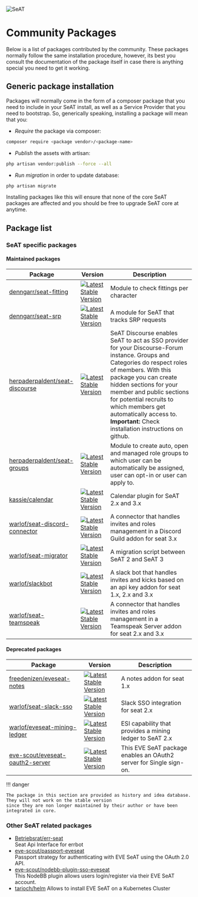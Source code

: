 ![SeAT](https://i.imgur.com/aPPOxSK.png)

# Community Packages

Below is a list of packages contributed by the community. These packages normally follow the same installation procedure, however, its best you consult the documentation of the package itself in case there is anything special you need to get it working.

## Generic package installation
Packages will normally come in the form of a composer package that you need to include in your SeAT install, as well as a Service Provider that you need to bootstrap. So, generically speaking, installing a package will mean that you:

- *Require* the package via composer:

```bash
composer require <package vendor>/<package-name>
```

- *Publish* the assets with artisan:

```bash
php artisan vendor:publish --force --all
```

- *Run migration* in order to update database:

```bash
php artisan migrate
```

Installing packages like this will ensure that none of the core SeAT packages are affected and you should be free to upgrade SeAT core at anytime.

## Package list

### SeAT specific packages

#### Maintained packages

| Package | Version | Description |
| ------- | ------- | ----------- |
| [denngarr/seat-fitting](https://github.com/dysath/seat-fitting) | [![Latest Stable Version](https://poser.pugx.org/denngarr/seat-fitting/v/stable)](https://packagist.org/packages/denngarr/seat-fitting) | Module to check fittings per character |
| [denngarr/seat-srp](https://github.com/dysath/seat-srp) | [![Latest Stable Version](https://poser.pugx.org/denngarr/seat-srp/v/stable)](https://packagist.org/packages/denngarr/seat-srp) | A module for SeAT that tracks SRP requests |
| [herpaderpaldent/seat-discourse](https://github.com/herpaderpaldent/seat-discourse) | [![Latest Stable Version](https://poser.pugx.org/herpaderpaldent/seat-discourse/v/stable)](https://packagist.org/packages/herpaderpaldent/seat-discourse) | SeAT Discourse enables SeAT to act as SSO provider for your Discourse-Forum instance. Groups and Categories do respect roles of members. With this package you can create hidden sections for your member and public sections for potential recruits to which members get automatically access to. **Important:** Check installation instructions on github.|
| [herpaderpaldent/seat-groups](https://github.com/herpaderpaldent/seat-groups) | [![Latest Stable Version](https://poser.pugx.org/herpaderpaldent/seat-groups/v/stable)](https://packagist.org/packages/herpaderpaldent/seat-groups) | Module to create auto, open and managed role groups to which user can be automatically be assigned, user can opt-in or user can apply to.|
| [kassie/calendar](https://github.com/BenHUET/eveseat-calendar) | [![Latest Stable Version](https://poser.pugx.org/kassie/calendar/v/stable)](https://packagist.org/packages/kassie/calendar) | Calendar plugin for SeAT 2.x and 3.x |
| [warlof/seat-discord-connector](https://github.com/warlof/seat-discord-connector) | [![Latest Stable Version](https://poser.pugx.org/warlof/seat-discord-connector/v/stable?format=flat-square)](https://packagist.org/packages/warlof/seat-discord-connector) | A connector that handles invites and roles management in a Discord Guild addon for seat 3.x |
| [warlof/seat-migrator](https://github.com/warlof/seat-migrator) | [![Latest Stable Version](https://poser.pugx.org/warlof/seat-migrator/v/stable)](https://packagist.org/packages/warlof/seat-migrator) | A migration script between SeAT 2 and SeAT 3 |
| [warlof/slackbot](https://github.com/warlof/slackbot) | [![Latest Stable Version](https://poser.pugx.org/warlof/slackbot/v/stable?format=flat-square)](https://packagist.org/packages/warlof/slackbot) | A slack bot that handles invites and kicks based on an api key addon for seat 1.x, 2.x and 3.x |
| [warlof/seat-teamspeak](https://github.com/warlof/seat-teamspeak) | [![Latest Stable Version](https://poser.pugx.org/warlof/seat-teamspeak/v/stable?format=flat-square)](https://packagist.org/packages/warlof/seat-teamspeak) | A connector that handles invites and roles management in a Teamspeak Server addon for seat 2.x and 3.x |

#### Deprecated packages

| Package | Version | Description |
| ------- | ------- | ----------- |
| [freedenizen/eveseat-notes](https://github.com/freedenizen/eveseat-notes) | [![Latest Stable Version](https://poser.pugx.org/freedenizen/eveseat-notes/v/stable?format=flat-square)](https://packagist.org/packages/freedenizen/eveseat-notes) | A notes addon for seat 1.x |
| [warlof/seat-slack-sso](https://github.com/warlof/seat-slack-sso) | [![Latest Stable Version](https://poser.pugx.org/warlof/seat-slack-sso/v/stable?format=flat-square)](https://packagist.org/packages/warlof/seat-slack-sso) | Slack SSO integration for seat 2.x |
| [warlof/eveseat-mining-ledger](https://github.com/warlof/eveseat-mining-ledger) | [![Latest Stable Version](https://poser.pugx.org/warlof/eveseat-mining-ledger/v/stable?format=flat-square)](https://github.com/warlof/eveseat-mining-ledger) | ESI capability that provides a mining ledger to SeAT 2.x |
| [eve-scout/eveseat-oauth2-server](https://github.com/eve-scout/eveseat-oauth2-server) | [![Latest Stable Version](https://poser.pugx.org/eve-scout/eveseat-oauth2-server/v/stable?format=flat-square)](https://packagist.org/packages/eve-scout/eveseat-oauth2-server) | This EVE SeAT package enables an OAuth2 server for Single sign-on. |

!!! danger

    The package in this section are provided as history and idea database. They will not work on the stable version
    since they are non longer maintained by their author or have been integrated in core.

### Other SeAT related packages

- [Betriebsrat/err-seat](https://github.com/Betriebsrat/err-seat)  
Seat Api Interface for errbot
- [eve-scout/passport-eveseat](https://github.com/eve-scout/passport-eveseat)  
Passport strategy for authenticating with EVE SeAT using the OAuth 2.0 API.
- [eve-scout/nodebb-plugin-sso-eveseat](https://github.com/eve-scout/nodebb-plugin-sso-eveseat)  
This NodeBB plugin allows users login/register via their EVE SeAT account.
- [tarioch/helm](https://github.com/tarioch/helm/tree/master/charts/eveseat)
Allows to install EVE SeAT on a Kubernetes Cluster
